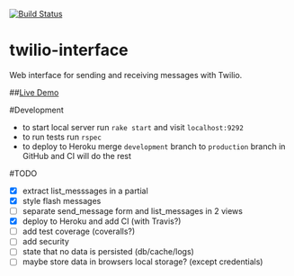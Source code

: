 [![Build Status](https://travis-ci.org/razorcd/twilio-interface.svg?branch=master)](https://travis-ci.org/razorcd/twilio-interface)

# twilio-interface

Web interface for sending and receiving messages with Twilio.

##[Live Demo](http://twilio-interface.herokuapp.com/)

#Development

- to start local server run `rake start` and visit `localhost:9292`
- to run tests run `rspec`
- to deploy to Heroku merge `development` branch to `production` branch in GitHub and CI will do the rest

#TODO
- [x] extract list_messsages in a partial
- [x] style flash messages
- [ ] separate send_message form and list_messages in 2 views
- [X] deploy to Heroku and add CI (with Travis?)
- [ ] add test coverage (coveralls?)
- [ ] add security
- [ ] state that no data is persisted (db/cache/logs)
- [ ] maybe store data in browsers local storage? (except credentials)
